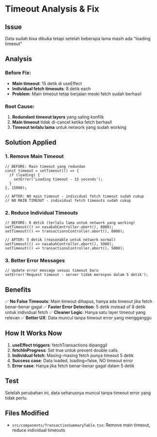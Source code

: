 # Timeout Analysis & Fix

## Issue
Data sudah bisa dibuka tetapi setelah beberapa lama masih ada "loading timeout"

## Analysis

### Before Fix:
- **Main timeout**: 15 detik di useEffect
- **Individual fetch timeouts**: 8 detik each 
- **Problem**: Main timeout tetap berjalan meski fetch sudah berhasil

### Root Cause:
1. **Redundant timeout layers** yang saling konflik
2. **Main timeout** tidak di-cancel ketika fetch berhasil
3. **Timeout terlalu lama** untuk network yang sudah working

## Solution Applied

### 1. Remove Main Timeout
```tsx
// BEFORE: Main timeout yang redundan
const timeout = setTimeout(() => {
  if (loading) {
    setError('Loading timeout - 15 seconds');
  }
}, 15000);

// AFTER: NO main timeout - individual fetch timeout sudah cukup
// NO MAIN TIMEOUT - individual fetch timeouts sudah cukup
```

### 2. Reduce Individual Timeouts
```tsx
// BEFORE: 8 detik (terlalu lama untuk network yang working)
setTimeout(() => nasabahController.abort(), 8000);
setTimeout(() => transactionsController.abort(), 8000);

// AFTER: 5 detik (reasonable untuk network normal)
setTimeout(() => nasabahController.abort(), 5000);
setTimeout(() => transactionsController.abort(), 5000);
```

### 3. Better Error Messages
```tsx
// Update error message sesuai timeout baru
setError('Request timeout - server tidak merespon dalam 5 detik');
```

## Benefits

✅ **No False Timeouts**: Main timeout dihapus, hanya ada timeout jika fetch benar-benar gagal
✅ **Faster Error Detection**: 5 detik instead of 8 detik untuk individual fetch
✅ **Cleaner Logic**: Hanya satu layer timeout yang relevan
✅ **Better UX**: Data muncul tanpa timeout error yang mengganggu

## How It Works Now

1. **useEffect triggers**: fetchTransactions dipanggil
2. **fetchInProgress**: Set true untuk prevent double calls
3. **Individual fetch**: Masing-masing fetch punya timeout 5 detik
4. **Success case**: Data loaded, loading=false, NO timeout error
5. **Error case**: Hanya jika fetch benar-benar gagal dalam 5 detik

## Test
Setelah perubahan ini, data seharusnya muncul tanpa timeout error yang tidak perlu.

## Files Modified
- `src/components/TransactionSummaryTable.tsx`: Remove main timeout, reduce individual timeouts
